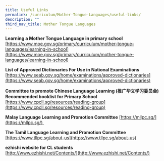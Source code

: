 ```yaml
---
title: Useful Links
permalink: /curriculum/Mother-Tongue-Languages/useful-links/
description: ""
third_nav_title: Mother Tongue Languages
---
```

**Learning a Mother Tongue Language in primary school**
[https://www.moe.gov.sg/primary/curriculum/mother-tongue-languages/learning-in-school](https://www.moe.gov.sg/primary/curriculum/mother-tongue-languages/learning-in-school)

  
**List of Approved Dictionaries For Use in National Examinations**  
[https://www.seab.gov.sg/home/examinations/approved-dictionaries](https://www.seab.gov.sg/home/examinations/approved-dictionaries)

  
**Committee to promote Chinese Language Learning (推广华文学习委员会)**
**Recommended booklist for Primary School**  
[https://www.cpcll.sg/resources/reading-group](https://www.cpcll.sg/resources/reading-group)  

**Malay Language Learning and Promotion Committee**
[https://mllpc.sg/](https://mllpc.sg/) 

  
**The Tamil Language Learning and Promotion Committee**  
[https://www.tllpc.sg/about-us](https://www.tllpc.sg/about-us)

**ezhishi website for CL students**  
[http://www.ezhishi.net/Contents/](http://www.ezhishi.net/Contents/)